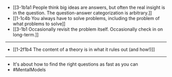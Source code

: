 - [[3-1b1a1 People think big ideas are answers, but often the real insight is in the question. The question-answer categorization is arbitrary.]]
- [[1-1c4b You always have to solve problems, including the problem of what problems to solve]]
- [[3-1b1 Occasionally revisit the problem itself. Occasionally check in on long-term.]]
---
- [[1-2f1b4 The content of a theory is in what it rules out (and how!)]]
---
- It's about how to find the right questions as fast as you can
- #MentalModels
